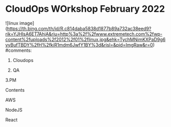 # CloudOps WOrkshop February 2022
![linux image] (https://th.bing.com/th/id/R.c814daba5838d1877b89a732ac38eed9?rik=YJHIsA6ET7AhjA&riu=http%3a%2f%2fwww.extremetech.com%2fwp-content%2fuploads%2f2012%2f01%2flinux.jpg&ehk=TychMNimKXPaD9g6vyBufTBDY%2fH%2fkiR1mdm6JwfY1BY%3d&risl=&pid=ImgRaw&r=0)
#comments:

1. Cloudops

2. QA

3.PM


Contents

AWS

NodeJS


React




